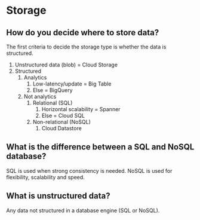 # Storage

## How do you decide where to store data?
The first criteria to decide the storage type is whether the data is structured.

1. Unstructured data (blob) = Cloud Storage
2. Structured
   1. Analytics
      1. Low-latency/update = Big Table
      2. Else = BigQuery
   2. Not analytics
      1. Relational (SQL)
         1. Horizontal scalability = Spanner
         2. Else = Cloud SQL
      2. Non-relational (NoSQL)
         1. Cloud Datastore

## What is the difference between a SQL and NoSQL database?
SQL is used when strong consistency is needed.
NoSQL is used for flexibility, scalability and speed.

## What is unstructured data?
Any data not structured in a database engine (SQL or NoSQL).
